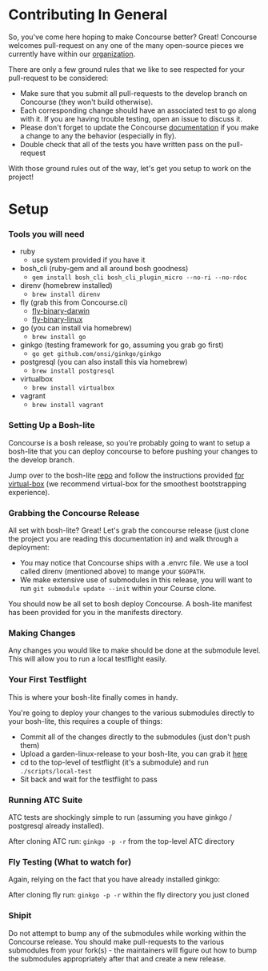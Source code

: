 # Contributing In General
So, you've come here hoping to make Concourse better?  Great!
Concourse welcomes pull-request on any one of the many open-source
pieces we currently have within our
[organization](https://github.com/concourse).

There are only a few ground rules that we like to see respected for
your pull-request to be considered:

- Make sure that you submit all pull-requests to the develop branch on
Concourse (they won't build otherwise).
- Each corresponding change should have an associated test to go along
with it.  If you are having trouble testing, open an issue to discuss
it.
- Please don't forget to update the Concourse 
[documentation](https://github.com/concourse/concourse/tree/develop/docs) 
if you make a change to any the behavior (especially in fly).
- Double check that all of the tests you have written pass on the
pull-request

With those ground rules out of the way, let's get you setup to work on
the project!

# Setup

### Tools you will need
- ruby
    - use system provided if you have it
- bosh_cli (ruby-gem and all around bosh goodness)
    - `gem install bosh_cli bosh_cli_plugin_micro --no-ri --no-rdoc`
- direnv (homebrew installed)
     - `brew install direnv`
- fly (grab this from Concourse.ci)
    - [fly-binary-darwin](https://ci.concourse.ci/api/v1/cli?arch=amd64&platform=darwin)
    - [fly-binary-linux](https://ci.concourse.ci/api/v1/cli?arch=amd64&platform=linux)
- go (you can install via homebrew)
    - `brew install go`
- ginkgo (testing framework for go, assuming you grab go first)
    - `go get github.com/onsi/ginkgo/ginkgo`
- postgresql (you can also install this via homebrew)
    - `brew install postgresql`
- virtualbox
    - `brew install virtualbox`
- vagrant
    - `brew install vagrant`

### Setting Up a Bosh-lite
Concourse is a bosh release, so you're probably going to want to setup a 
bosh-lite that you can deploy concourse to before pushing your changes
to the develop branch.

Jump over to the bosh-lite [repo](https://github.com/cloudfoundry/bosh-lite) 
and follow the instructions provided 
[for virtual-box](https://github.com/cloudfoundry/bosh-lite)
(we recommend virtual-box for the smoothest bootstrapping experience).

### Grabbing the Concourse Release
All set with bosh-lite?  Great!  Let's grab the concourse release 
(just clone the project you are reading this documentation in) and walk 
through a deployment:

- You may notice that Concourse ships with a .envrc file.  We use a tool 
called direnv (mentioned above) to mange your `$GOPATH`.
- We make extensive use of submodules in this release, you will want to
run `git submodule update --init` within your Course clone.

You should now be all set to bosh deploy Concourse.  A bosh-lite 
manifest has been provided for you in the manifests directory.

### Making Changes

Any changes you would like to make should be done at the submodule
level.  This will allow you to run a local testflight easily.

### Your First Testflight

This is where your bosh-lite finally comes in handy.

You're going to deploy your changes to the various submodules
directly to your bosh-lite, this requires a couple of things:

- Commit all of the changes directly to the submodules
(just don't push them)
- Upload a garden-linux-release to your bosh-lite,
you can grab it [here](https://github.com/concourse/concourse/releases)
- cd to the top-level of testflight (it's a submodule)
and run `./scripts/local-test`
- Sit back and wait for the testflight to pass

### Running ATC Suite

ATC tests are shockingly simple to run (assuming you have
ginkgo / postgresql already installed).

After cloning ATC run:
`ginkgo -p -r`
from the top-level ATC directory

### Fly Testing (What to watch for)

Again, relying on the fact that you have already installed
ginkgo:

After cloning fly run:
`ginkgo -p -r`
within the fly directory you just cloned

### Shipit

Do not attempt to bump any of the submodules while working
within the Concourse release.  You should make
pull-requests to the various submodules from your fork(s) - the
maintainers will figure out how to bump the submodules
appropriately after that and create a new release.
